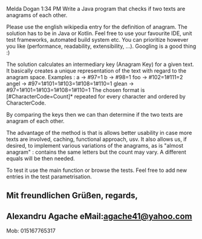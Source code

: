 Melda Dogan  1:34 PM
Write a Java program that checks if two texts are anagrams of each other.

Please use the english wikipedia entry for the definition of anagram.
The solution has to be in Java or Kotlin.
Feel free to use your favourite IDE, unit test frameworks, automated build system etc.
You can prioritize however you like (performance, readability, extensibility, …).
Googling is a good thing :)

>>>>>>>>>>>>

The solution calculates an intermediary key (Anagram Key) for a given text.
It basically creates a unique representation 
of the text with regard to the anagram space. Examples :
a -> #97=1
b -> #98=1
foo -> #102=1#111=2
angel -> #97=1#101=1#103=1#108=1#110=1
glean -> #97=1#101=1#103=1#108=1#110=1
The chosen format is [#CharacterCode=Count]* repeated for every character and ordered by CharacterCode. 

By comparing the keys then we can than determine if the two texts are anagram of each other.

The advantage of the method is that is allows better usability in case more texts are involved,
caching, functional approach, usv.
It also allows us, if desired, 
to implement various variations of the anagrams, as is "almost anagram" : 
contains the same letters but the count may vary. A different equals will be then needed.

To test it use the main function or browse the tests. 
Feel free to add new entries in the test parametrisation.

Mit freundlichen Grüßen,
regards,
-------------------------------------------------------------------
Alexandru Agache
eMail:agache41@yahoo.com
-------------------------------------------------------------------
Mob: 015167765317